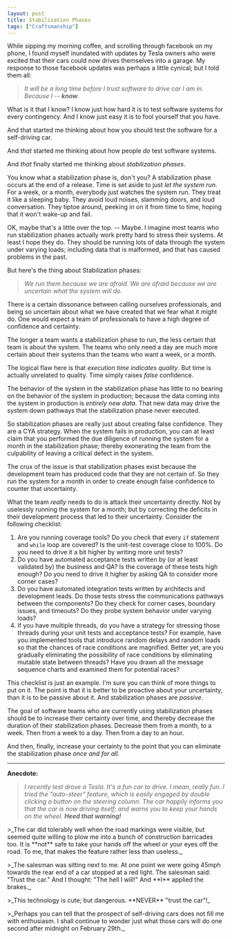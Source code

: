 ```yaml
---
layout: post
title: Stabilization Phases
tags: ["Craftsmanship"]
---
```

While sipping my morning coffee, and scrolling through facebook on my phone, I found myself inundated with updates by Tesla owners who were excited that their cars could now drives themselves into a garage.  My response to those facebook updates was perhaps a little cynical; but I told them all:

>_It will be a long time before I trust software to drive car I am in. <br/>Because I -- **know**._

What is it that I know?  I know just how hard it is to test software systems for every contingency.  And I know just easy it is to fool yourself that you have.

And that started me thinking about how you should test the software for a self-driving car.

And _that_ started me thinking about how people _do_ test software systems.  

And _that_ finally started me thinking about _stabilization phases_.

You know what a stabilization phase is, don't you?  A stabilization phase occurs at the end of a release.  Time is set aside to just _let the system run_.  For a week, or a month, everybody just watches the system run.  They treat it like a sleeping baby.  They avoid loud noises, slamming doors, and loud conversation.  They tiptoe around, peeking in on it from time to time, hoping that it won't wake-up and fail.  

OK, maybe that's a little over the top.  -- Maybe.  I imagine most teams who run stabilization phases actually work pretty hard to stress their systems.  At least I hope they do.  They should be running lots of data through the system under varying loads; including data that is malformed, and that has caused problems in the past.  

But here's the thing about Stabilization phases:

>_We run them because we are afraid.  We are afraid because we are uncertain what the system will do._  

There is a certain dissonance between calling ourselves professionals, and being so uncertain about what we have created that we fear what it might do. One would expect a team of professionals to have a high degree of confidence and certainty.   

The longer a team wants a stabilization phase to run, the less certain that team is about the system.  The teams who only need a day are much more certain about their systems than the teams who want a week, or a month.  

The logical flaw here is that _execution time indicates quality_.  But time is actually unrelated to quality.  Time simply raises _false_ confidence.  

The behavior of the system in the stabilization phase has little to no bearing on the behavior of the system in production; because the data coming into the system in production is _entirely new data_.  That new data may drive the system down pathways that the stabilization phase never executed.  

So stabilization phases are really just about creating false confidence.  They are a CYA strategy.  When the system fails in production, you can at least claim that you performed the due diligence of running the system for a month in the stabilization phase; thereby exonerating the team from the culpability of leaving a critical defect in the system.

The crux of the issue is that stabilization phases exist because the development team has produced code that they are not certain of.  So they run the system for a month in order to create enough false confidence to counter that uncertainty.

What the team _really_ needs to do is attack their uncertainty directly.  Not by uselessly running the system for a month; but by correcting the deficits in their development process that led to their uncertainty.  Consider the following checklist:

 1. Are you running coverage tools?  Do you check that every `if` statement and `while`	loop are covered?  Is the unit-test coverage close to 100%.  Do you need to drive it a bit higher by writing more unit tests?
 2. Do you have automated acceptance tests written by (or at least validated by) the business and QA?  Is the coverage of these tests high enough?  Do you need to drive it higher by asking QA to consider more corner cases?
 3. Do you have automated integration tests written by architects and development leads.  Do those tests stress the communications pathways between the components?  Do they check for corner cases, boundary issues, and timeouts?  Do they probe system behavior under varying loads?
 4. If you have multiple threads, do you have a strategy for stressing those threads during your unit tests and acceptance tests?  For example, have you implemented tools that introduce random delays and random loads so that the chances of race conditions are magnified.  Better yet, are you gradually eliminating the possibility of race conditions by eliminating mutable state between threads?  Have you drawn all the message sequence charts and examined them for potential races?

This checklist is just an example.  I'm sure you can think of more things to put on it.   The point is that it is better to be proactive about your uncertainty, than it is to be passive about it.  And stabilization phases are _passive_.

The goal of software teams who are currently using stabilization phases should be to increase their certainty over time, and thereby decrease the duration of their stabilization phases.  Decrease them from a month, to a week.  Then from a week to a day.  Then from a day to an hour.

And then, finally, increase your certainty to the point that you can eliminate the stabilization phase _once and for all_.  


---
**Anecdote:**
>_I recently test drove a Tesla.  It's a fun car to drive.  I mean, really fun.  I tried the "auto-steer" feature, which is easily engaged by double clicking a button on the steering column.  The car happily informs you that the car is now driving itself; and warns you to keep your hands on the wheel.  **Heed that warning!**_  

<p/>
>_The car did tolerably well when the road markings were visible, but seemed quite willing to plow me into a bunch of construction barricades too.  It is **not** safe to take your hands off the wheel or your eyes off the road.  To me, that makes the feature rather less than useless._

<p/>
>_The salesman was sitting next to me.  At one point we were going 45mph towards the rear end of a car stopped at a red light.  The salesman said: "Trust the car."  And I thought: "The hell I will!"  And **I** applied the brakes._

<p/>
>_This technology is cute; but dangerous.  **NEVER** "trust the car"!_

<p/>
>_Perhaps you can tell that the prospect of self-driving cars does not fill me with enthusiasm.  I shall continue to wonder just what those cars will do one second after midnight on February 29th._

